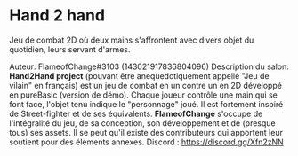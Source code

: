 # Hand 2 hand

Jeu de combat 2D où deux mains s'affrontent avec divers objet du quotidien, leurs servant d'armes.

Auteur: FlameofChange#3103 (143021917836804096)
Description du salon: **Hand2Hand project** (pouvant être anequedotiquement appellé "Jeu de vilain" en français) est un jeu de combat en un contre un en 2D développé en pureBasic (version de démo). Chaque joueur contrôle une main qui se font face, l'objet tenu indique le "personnage" joué. Il est fortement inspiré de Street-fighter et de ses équivalents.
**FlameofChange** s'occupe de l'intégralité du jeu, de sa conception, son développement et de (presque tous) ses assets. Il se peut qu'il existe des contributeurs qui apportent leur soutient pour des éléments annexes.
Discord :  https://discord.gg/Xfn2zNN